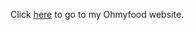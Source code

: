 Click [here](file:///C:/Users/tindle/Desktop/Openclassroom/Project%202/Homepage.html) to go to my Ohmyfood website. 
